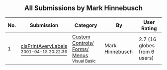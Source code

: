 ﻿<div align="center">

## All Submissions by Mark Hinnebusch

</div>

No.  | Submission | Category | By   | User Rating
---- | ---------- | -------- | ---- | -----------
1 | [clsPrintAveryLabels<br /><sup>2001-04-15 20:22:36</sup>](https://github.com/Planet-Source-Code/mark-hinnebusch-clsprintaverylabels__1-22442) | [Custom Controls/ Forms/  Menus<br /><sup>Visual Basic</sup>](../ByCategory/custom-controls-forms-menus__1-4.md) | Mark Hinnebusch | 2.7 (16 globes from 6 users)
